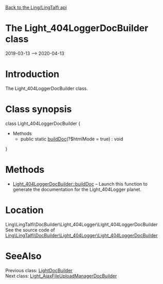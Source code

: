[Back to the Ling/LingTalfi api](https://github.com/lingtalfi/LingTalfi/blob/master/doc/api/Ling/LingTalfi.md)



The Light_404LoggerDocBuilder class
================
2019-03-13 --> 2020-04-13






Introduction
============

The Light_404LoggerDocBuilder class.



Class synopsis
==============


class <span class="pl-k">Light_404LoggerDocBuilder</span>  {

- Methods
    - public static [buildDoc](https://github.com/lingtalfi/LingTalfi/blob/master/doc/api/Ling/LingTalfi/DocBuilder/Light_404Logger/Light_404LoggerDocBuilder/buildDoc.md)(?$htmlMode = true) : void

}






Methods
==============

- [Light_404LoggerDocBuilder::buildDoc](https://github.com/lingtalfi/LingTalfi/blob/master/doc/api/Ling/LingTalfi/DocBuilder/Light_404Logger/Light_404LoggerDocBuilder/buildDoc.md) &ndash; Launch this function to generate the documentation for the Light_404Logger planet.





Location
=============
Ling\LingTalfi\DocBuilder\Light_404Logger\Light_404LoggerDocBuilder<br>
See the source code of [Ling\LingTalfi\DocBuilder\Light_404Logger\Light_404LoggerDocBuilder](https://github.com/lingtalfi/LingTalfi/blob/master/DocBuilder/Light_404Logger/Light_404LoggerDocBuilder.php)



SeeAlso
==============
Previous class: [LightDocBuilder](https://github.com/lingtalfi/LingTalfi/blob/master/doc/api/Ling/LingTalfi/DocBuilder/Light/LightDocBuilder.md)<br>Next class: [Light_AjaxFileUploadManagerDocBuilder](https://github.com/lingtalfi/LingTalfi/blob/master/doc/api/Ling/LingTalfi/DocBuilder/Light_AjaxFileUploadManager/Light_AjaxFileUploadManagerDocBuilder.md)<br>
